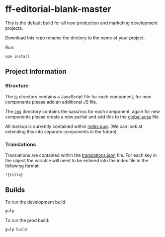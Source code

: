 # ff-editorial-blank-master

This is the default build for all new production and marketing development projects.

Download this repo rename the dirctory to the name of your project.

Run: 
```
npm install
```
## Project Information

### Structure

The [js](src/js) directory contains a JavaScript file for each component, for new components please add an additional JS file.

The [css](src/css) directory contains the sass/css for each component, again for new components please create a new partial and add this to the [global.scss](src/css/global.scss) file.

All markup is currently contained within [index.pug](src/html/index.pug). (We can look at extending this into separate components in the future).

### Translations

Translations are contained within the [translations.json](src/_data/translations.json) file. For each key in the object the variable will need to be entered into the index file in the following format:

```
!{title}
```

## Builds

To run the development build:

```
gulp
```

To run the prod build:

```
gulp build
```
